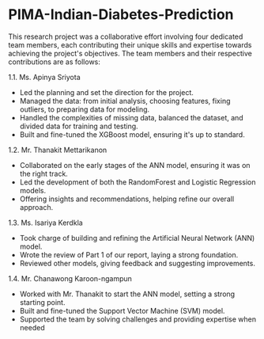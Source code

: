 # PIMA-Indian-Diabetes-Prediction

This research project was a collaborative effort
involving four dedicated team members, each
contributing their unique skills and expertise towards
achieving the project's objectives. The team members
and their respective contributions are as follows:

1.1. Ms. Apinya Sriyota
- Led the planning and set the direction for the
project.
- Managed the data: from initial analysis,
choosing features, fixing outliers, to preparing
data for modeling.
- Handled the complexities of missing data,
balanced the dataset, and divided data for
training and testing.
- Built and fine-tuned the XGBoost model,
ensuring it's up to standard.

1.2. Mr. Thanakit Mettarikanon
- Collaborated on the early stages of the ANN
model, ensuring it was on the right track.
- Led the development of both the
RandomForest and Logistic Regression
models.
- Offering insights and recommendations,
helping refine our overall approach.

1.3. Ms. Isariya Kerdkla
- Took charge of building and refining the
Artificial Neural Network (ANN) model.
- Wrote the review of Part 1 of our report,
laying a strong foundation.
- Reviewed other models, giving feedback and
suggesting improvements.

1.4. Mr. Chanawong Karoon-ngampun
- Worked with Mr. Thanakit to start the ANN
model, setting a strong starting point.
- Built and fine-tuned the Support Vector
Machine (SVM) model.
- Supported the team by solving challenges and
providing expertise when needed
